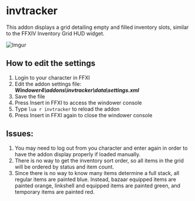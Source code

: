 # invtracker
This addon displays a grid detailing empty and filled inventory slots, similar to the FFXIV Inventory Grid HUD widget.

![Imgur](https://i.imgur.com/PgiMxRZ.png)

## How to edit the settings
1. Login to your character in FFXI
2. Edit the addon settings file: **_Windower4\addons\invtracker\data\settings.xml_**
3. Save the file
4. Press Insert in FFXI to access the windower console
5. Type ``` lua r invtracker ``` to reload the addon
6. Press Insert in FFXI again to close the windower console

## Issues:
1. You may need to log out from you character and enter again in order to have the addon display properly if loaded manually.
2. There is no way to get the inventory sort order, so all items in the grid will be ordered by status and item count.
3. Since there is no way to know many items determine a full stack, all regular items are painted blue. Instead, bazaar equipped items are painted orange, linkshell and equipped items are painted green, and temporary items are painted red.
